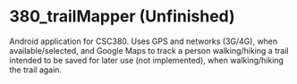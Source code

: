 380_trailMapper (Unfinished)
===============

Android application for CSC380. Uses GPS and networks (3G/4G), when available/selected, and Google Maps to track a person walking/hiking a trail intended to be saved for later use (not implemented), when walking/hiking the trail again.
